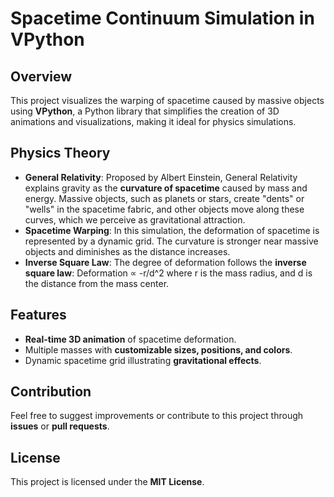 # Spacetime Continuum Simulation in VPython

## **Overview**
This project visualizes the warping of spacetime caused by massive objects using **VPython**, a Python library that simplifies the creation of 3D animations and visualizations, making it ideal for physics simulations.

## **Physics Theory**
- **General Relativity**: Proposed by Albert Einstein, General Relativity explains gravity as the **curvature of spacetime** caused by mass and energy. Massive objects, such as planets or stars, create "dents" or "wells" in the spacetime fabric, and other objects move along these curves, which we perceive as gravitational attraction.
- **Spacetime Warping**: In this simulation, the deformation of spacetime is represented by a dynamic grid. The curvature is stronger near massive objects and diminishes as the distance increases.
- **Inverse Square Law**: The degree of deformation follows the **inverse square law**:
  Deformation ∝ -r/d^2
where r is the mass radius, and d is the distance from the mass center.

## **Features**
- **Real-time 3D animation** of spacetime deformation.
- Multiple masses with **customizable sizes, positions, and colors**.
- Dynamic spacetime grid illustrating **gravitational effects**.

## **Contribution**
Feel free to suggest improvements or contribute to this project through **issues** or **pull requests**.

## **License**
This project is licensed under the **MIT License**.
